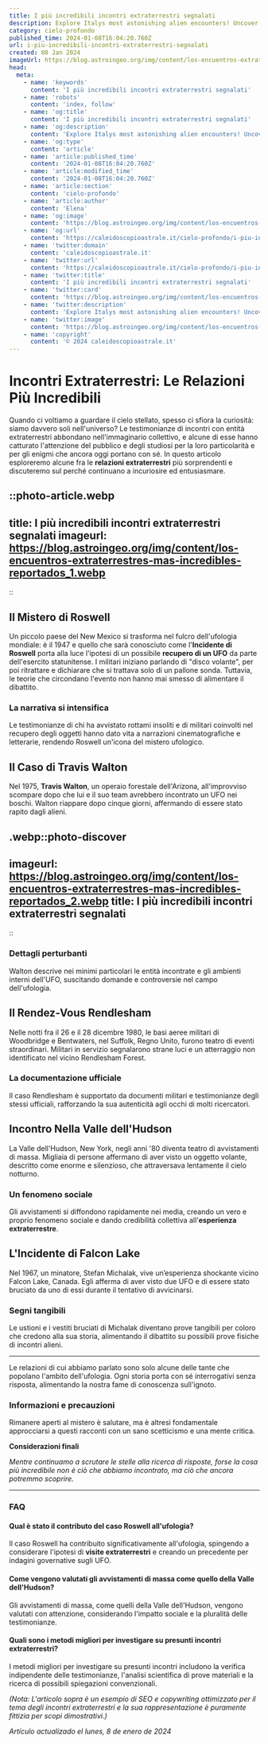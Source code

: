 ```yaml
---
title: I più incredibili incontri extraterrestri segnalati
description: Explore Italys most astonishing alien encounters! Uncover eyewitness reports of UFO sightings and close encounters of the unknown. Dont miss out!
category: cielo-profondo
published_time: 2024-01-08T16:04:20.760Z
url: i-piu-incredibili-incontri-extraterrestri-segnalati
created: 08 Jan 2024
imageUrl: https://blog.astroingeo.org/img/content/los-encuentros-extraterrestres-mas-incredibles-reportados_1.webp
head:
  meta:
    - name: 'keywords'
      content: 'I più incredibili incontri extraterrestri segnalati'
    - name: 'robots'
      content: 'index, follow'
    - name: 'og:title'
      content: 'I più incredibili incontri extraterrestri segnalati'
    - name: 'og:description'
      content: 'Explore Italys most astonishing alien encounters! Uncover eyewitness reports of UFO sightings and close encounters of the unknown. Dont miss out!'
    - name: 'og:type'
      content: 'article'
    - name: 'article:published_time'
      content: '2024-01-08T16:04:20.760Z'
    - name: 'article:modified_time'
      content: '2024-01-08T16:04:20.760Z'
    - name: 'article:section'
      content: 'cielo-profondo'
    - name: 'article:author'
      content: 'Elena'
    - name: 'og:image'
      content: 'https://blog.astroingeo.org/img/content/los-encuentros-extraterrestres-mas-incredibles-reportados_1.webp'
    - name: 'og:url'
      content: 'https://caleidoscopioastrale.it/cielo-profondo/i-piu-incredibili-incontri-extraterrestri-segnalati'
    - name: 'twitter:domain'
      content: 'caleidoscopioastrale.it'
    - name: 'twitter:url'
      content: 'https://caleidoscopioastrale.it/cielo-profondo/i-piu-incredibili-incontri-extraterrestri-segnalati'
    - name: 'twitter:title'
      content: 'I più incredibili incontri extraterrestri segnalati'
    - name: 'twitter:card'
      content: 'https://blog.astroingeo.org/img/content/los-encuentros-extraterrestres-mas-incredibles-reportados_1.webp'
    - name: 'twitter:description'
      content: 'Explore Italys most astonishing alien encounters! Uncover eyewitness reports of UFO sightings and close encounters of the unknown. Dont miss out!'
    - name: 'twitter:image'
      content: 'https://blog.astroingeo.org/img/content/los-encuentros-extraterrestres-mas-incredibles-reportados_1.webp'
    - name: 'copyright'
      content: '© 2024 caleidoscopioastrale.it'
---
```

# Incontri Extraterrestri: Le Relazioni Più Incredibili

Quando ci voltiamo a guardare il cielo stellato, spesso ci sfiora la curiosità: siamo davvero soli nell'universo? Le testimonianze di incontri con entità extraterrestri abbondano nell'immaginario collettivo, e alcune di esse hanno catturato l'attenzione del pubblico e degli studiosi per la loro particolarità e per gli enigmi che ancora oggi portano con sé. In questo articolo esploreremo alcune fra le **relazioni extraterrestri** più sorprendenti e discuteremo sul perché continuano a incuriosire ed entusiasmare.

::photo-article.webp
---
title: I più incredibili incontri extraterrestri segnalati
imageurl: https://blog.astroingeo.org/img/content/los-encuentros-extraterrestres-mas-incredibles-reportados_1.webp
---
::

## Il Mistero di Roswell

Un piccolo paese del New Mexico si trasforma nel fulcro dell'ufologia mondiale: è il 1947 e quello che sarà conosciuto come l'**Incidente di Roswell** porta alla luce l'ipotesi di un possibile **recupero di un UFO** da parte dell'esercito statunitense. I militari iniziano parlando di "disco volante", per poi ritrattare e dichiarare che si trattava solo di un pallone sonda. Tuttavia, le teorie che circondano l'evento non hanno mai smesso di alimentare il dibattito.

### La narrativa si intensifica

Le testimonianze di chi ha avvistato rottami insoliti e di militari coinvolti nel recupero degli oggetti hanno dato vita a narrazioni cinematografiche e letterarie, rendendo Roswell un'icona del mistero ufologico.

## Il Caso di Travis Walton

Nel 1975, **Travis Walton**, un operaio forestale dell'Arizona, all'improvviso scompare dopo che lui e il suo team avrebbero incontrato un UFO nei boschi. Walton riappare dopo cinque giorni, affermando di essere stato rapito dagli alieni.

.webp::photo-discover
---
imageurl: https://blog.astroingeo.org/img/content/los-encuentros-extraterrestres-mas-incredibles-reportados_2.webp
title: I più incredibili incontri extraterrestri segnalati
---
::

### Dettagli perturbanti

Walton descrive nei minimi particolari le entità incontrate e gli ambienti interni dell'UFO, suscitando domande e controversie nel campo dell'ufologia.

## Il Rendez-Vous Rendlesham

Nelle notti fra il 26 e il 28 dicembre 1980, le basi aeree militari di Woodbridge e Bentwaters, nel Suffolk, Regno Unito, furono teatro di eventi straordinari. Militari in servizio segnalarono strane luci e un atterraggio non identificato nel vicino Rendlesham Forest.

### La documentazione ufficiale

Il caso Rendlesham è supportato da documenti militari e testimonianze degli stessi ufficiali, rafforzando la sua autenticità agli occhi di molti ricercatori.

## Incontro Nella Valle dell'Hudson

La Valle dell'Hudson, New York, negli anni '80 diventa teatro di avvistamenti di massa. Migliaia di persone affermano di aver visto un oggetto volante, descritto come enorme e silenzioso, che attraversava lentamente il cielo notturno.

### Un fenomeno sociale

Gli avvistamenti si diffondono rapidamente nei media, creando un vero e proprio fenomeno sociale e dando credibilità collettiva all'**esperienza extraterrestre**.

## L'Incidente di Falcon Lake

Nel 1967, un minatore, Stefan Michalak, vive un’esperienza shockante vicino Falcon Lake, Canada. Egli afferma di aver visto due UFO e di essere stato bruciato da uno di essi durante il tentativo di avvicinarsi.

### Segni tangibili

Le ustioni e i vestiti bruciati di Michalak diventano prove tangibili per coloro che credono alla sua storia, alimentando il dibattito su possibili prove fisiche di incontri alieni.

---

Le relazioni di cui abbiamo parlato sono solo alcune delle tante che popolano l'ambito dell'ufologia. Ogni storia porta con sé interrogativi senza risposta, alimentando la nostra fame di conoscenza sull'ignoto.

### Informazioni e precauzioni

Rimanere aperti al mistero è salutare, ma è altresì fondamentale approcciarsi a questi racconti con un sano scetticismo e una mente critica.

**Considerazioni finali**

_Mentre continuamo a scrutare le stelle alla ricerca di risposte, forse la cosa più incredibile non è ciò che abbiamo incontrato, ma ciò che ancora potremmo scoprire._

---

### FAQ

#### Qual è stato il contributo del caso Roswell all'ufologia?

Il caso Roswell ha contribuito significativamente all'ufologia, spingendo a considerare l'ipotesi di **visite extraterrestri** e creando un precedente per indagini governative sugli UFO.

#### Come vengono valutati gli avvistamenti di massa come quello della Valle dell'Hudson?

Gli avvistamenti di massa, come quelli della Valle dell'Hudson, vengono valutati con attenzione, considerando l'impatto sociale e la pluralità delle testimonianze.

#### Quali sono i metodi migliori per investigare su presunti incontri extraterrestri?

I metodi migliori per investigare su presunti incontri includono la verifica indipendente delle testimonianze, l'analisi scientifica di prove materiali e la ricerca di possibili spiegazioni convenzionali.

*(Nota: L'articolo sopra è un esempio di SEO e copywriting ottimizzato per il tema degli incontri extraterrestri e la sua rappresentazione è puramente fittizia per scopi dimostrativi.)*

_Artículo actualizado el lunes, 8 de enero de 2024_